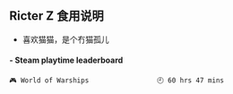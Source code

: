 ## Ricter Z 食用说明
- 喜欢猫猫，是个冇猫孤儿

<!-- steam-box start -->
#### - Steam playtime leaderboard
```text
🎮 World of Warships                 🕘 60 hrs 47 mins
```
<!-- Powered by https://github.com/YouEclipse/steam-box . -->
<!-- steam-box end -->
